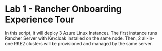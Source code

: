 # Lab 1 - Rancher Onboarding Experience Tour

In this script, it will deploy 3 Azure Linux Instances. The first instance runs Rancher Server with Keycloak installed on the same node. Then, 2 all-in-one RKE2 clusters will be provisioned and managed by the same server.

